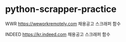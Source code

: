 # python-scrapper-practice

WWR
https://weworkremotely.com 채용공고 스크래퍼 함수

INDEED
https://kr.indeed.com 채용공고 스크래퍼 함수
